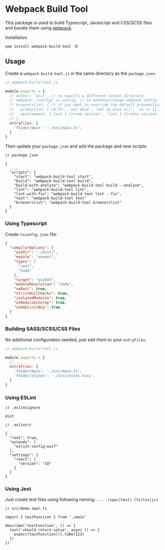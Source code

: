 # Webpack Build Tool

This package is used to build Typescript, Javascript and CSS/SCSS files and
bundle them using [webpack](https://webpack.js.org/).

Installation

```
npm install webpack-build-tool -D
```

## Usage

Create a `webpack-build-tool.js` in the same directory as the `package.json`.

```js
// webpack-build-tool.js

module.exports = {
  // outDir: 'dist', // to specify a different output directory
  // webpack: (config) => config, // to enhance/change webpack config
  // browserslist: { // if you want to override the default browserlists
  //   production: ['>0.2%', 'not dead', 'not op_mini all', 'ie >= 11'],
  //   development: ['last 1 chrome version', 'last 1 firefox version', 'last 1 safari version']
  // },
  entryFiles: {
    'folder/main': './src/main.ts',
  }
}
```

Then update your `package.json` and add the package and new scripts:

```
// package.json

{
  ...,
  "scripts": {
    "start": "webpack-build-tool start",
    "build": "webpack-build-tool build",
    "build-with-analyze": "webpack-build-tool build --analyze",
    "lint": "webpack-build-tool lint",
    "lint-with-fix": "webpack-build-tool lint --fix",
    "test": "webpack-build-tool test"
    "browserslist": "webpack-build-tool browserslist"
  }
}
```

### Using Typescript

Create `tsconfig.json` file:

```json
{
  "compilerOptions": {
    "outDir": "./dist/",
    "module": "esnext",
    "types": [
      "jest",
      "node"
    ],
    "target": "es2015",
    "moduleResolution": "node",
    "noEmit": true,
    "strictNullChecks": true,
    "isolatedModules": true,
    "esModuleInterop": true,
    "noImplicitAny": true
  }
}
```

### Building SASS/SCSS/CSS Files

No additional configuration needed, just add them to your `entryFiles`.

```js
// webpack-build-tool.js

module.exports = {
  // ...
  entryFiles: {
    'folder/main': './src/main.ts',
    'folder/styles': './src/styles.scss',
  }
}
```

### Using ESLint

```
// .eslintignore

dist
```

```
// .eslintrc

{
  "root": true,
  "extends": [
    "eslint-config-wuif"
  ],
  "settings": {
    "react": {
      "version": "18"
    }
  }
}

```

### Using Jest

Just create test files using following naming: `... .(spec|test).(ts|tsx|js)`

```
// src/demo.spec.ts

import { testFunction } from './main'

describe('testFunction', () => {
  test('should return value', async () => {
    expect(testFunction()).toBe(123)
  })
})
```
